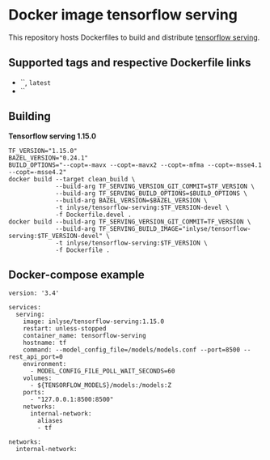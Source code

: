 # Docker image tensorflow serving 
This repository hosts Dockerfiles to build and distribute [tensorflow
serving](https://github.com/tensorflow/serving).

## Supported tags and respective Dockerfile links
* ``, `latest`
* ``

## Building
**Tensorflow serving 1.15.0**
```
TF_VERSION="1.15.0"
BAZEL_VERSION="0.24.1"
BUILD_OPTIONS="--copt=-mavx --copt=-mavx2 --copt=-mfma --copt=-msse4.1 --copt=-msse4.2"
docker build --target clean_build \
             --build-arg TF_SERVING_VERSION_GIT_COMMIT=$TF_VERSION \
             --build-arg TF_SERVING_BUILD_OPTIONS=$BUILD_OPTIONS \
             --build-arg BAZEL_VERSION=$BAZEL_VERSION \
             -t inlyse/tensorflow-serving:$TF_VERSION-devel \
             -f Dockerfile.devel .
docker build --build-arg TF_SERVING_VERSION_GIT_COMMIT=TF_VERSION \
             --build-arg TF_SERVING_BUILD_IMAGE="inlyse/tensorflow-serving:$TF_VERSION-devel" \
             -t inlyse/tensorflow-serving:$TF_VERSION \
             -f Dockerfile .
```

## Docker-compose example
```
version: '3.4'

services:
  serving:
    image: inlyse/tensorflow-serving:1.15.0
    restart: unless-stopped
    container_name: tensorflow-serving
    hostname: tf
    command: --model_config_file=/models/models.conf --port=8500 --rest_api_port=0
    environment:
      - MODEL_CONFIG_FILE_POLL_WAIT_SECONDS=60
    volumes:
      - ${TENSORFLOW_MODELS}/models:/models:Z
    ports:
      - "127.0.0.1:8500:8500"
    networks:
      internal-network:
        aliases
        - tf

networks:
  internal-network:
```
